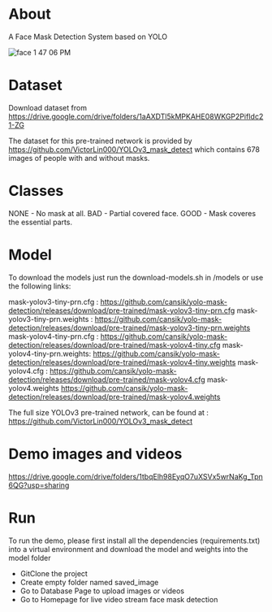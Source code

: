 # About
A Face Mask Detection System based on YOLO

![face 1 47 06 PM](https://user-images.githubusercontent.com/69899426/142359428-77bd8e4e-3471-402c-ab63-195024d5710b.jpeg)

# Dataset
Download dataset from https://drive.google.com/drive/folders/1aAXDTl5kMPKAHE08WKGP2PifIdc21-ZG

The dataset for this pre-trained network is provided by https://github.com/VictorLin000/YOLOv3_mask_detect which contains 678 images of people with and without masks.

# Classes

NONE - No mask at all.
BAD - Partial covered face.
GOOD - Mask coveres the essential parts.


# Model
To download the models just run the download-models.sh in /models or use the following links:

mask-yolov3-tiny-prn.cfg : https://github.com/cansik/yolo-mask-detection/releases/download/pre-trained/mask-yolov3-tiny-prn.cfg
mask-yolov3-tiny-prn.weights : https://github.com/cansik/yolo-mask-detection/releases/download/pre-trained/mask-yolov3-tiny-prn.weights
mask-yolov4-tiny-prn.cfg : https://github.com/cansik/yolo-mask-detection/releases/download/pre-trained/mask-yolov4-tiny.cfg 
mask-yolov4-tiny-prn.weights: https://github.com/cansik/yolo-mask-detection/releases/download/pre-trained/mask-yolov4-tiny.weights
mask-yolov4.cfg : https://github.com/cansik/yolo-mask-detection/releases/download/pre-trained/mask-yolov4.cfg
mask-yolov4.weights https://github.com/cansik/yolo-mask-detection/releases/download/pre-trained/mask-yolov4.weights

The full size YOLOv3 pre-trained network, can be found at : https://github.com/VictorLin000/YOLOv3_mask_detect

# Demo images and videos

https://drive.google.com/drive/folders/1tbqElh98EyqO7uXSVx5wrNaKg_Tpn6QG?usp=sharing

# Run
To run the demo, please first install all the dependencies (requirements.txt) into a virtual environment and download the model and weights into the model folder 

- GitClone the project
- Create empty folder named saved_image
- Go to Database Page to upload images or videos
- Go to Homepage for live video stream face mask detection







